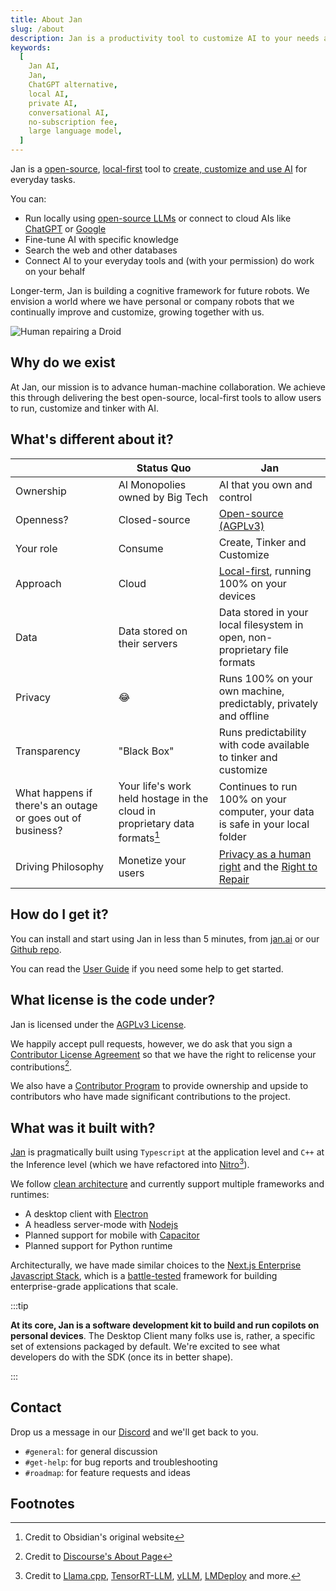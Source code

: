 ```yaml
---
title: About Jan
slug: /about
description: Jan is a productivity tool to customize AI to your needs and workflows.
keywords:
  [
    Jan AI,
    Jan,
    ChatGPT alternative,
    local AI,
    private AI,
    conversational AI,
    no-subscription fee,
    large language model,
  ]
---
```


Jan is a [open-source](https://en.wikipedia.org/wiki/Open_source), [local-first](https://www.inkandswitch.com/local-first/) tool to [create, customize and use AI](https://www.gatesnotes.com/AI-agents) for everyday tasks.

You can:

- Run locally using [open-source LLMs](https://huggingface.co/models?pipeline_tag=text-generation) or connect to cloud AIs like [ChatGPT](https://openai.com/blog/openai-api) or [Google](https://ai.google.dev/)
- Fine-tune AI with specific knowledge
- Search the web and other databases
- Connect AI to your everyday tools and (with your permission) do work on your behalf

Longer-term, Jan is building a cognitive framework for future robots. We envision a world where we have personal or company robots that we continually improve and customize, growing together with us.

![Human repairing a Droid](/img/star-wars-droids.png)

## Why do we exist

At Jan, our mission is to advance human-machine collaboration. We achieve this through delivering the best open-source, local-first tools to allow users to run, customize and tinker with AI.

## What's different about it?

|                                                            | Status Quo                                                                 | Jan                                                                                                                           |
| ---------------------------------------------------------- | -------------------------------------------------------------------------- | ----------------------------------------------------------------------------------------------------------------------------- |
| Ownership                                                  | AI Monopolies owned by Big Tech                                            | AI that you own and control                                                                                                   |
| Openness?                                                  | Closed-source                                                              | [Open-source (AGPLv3)](https://github.com/janhq/jan/blob/main/LICENSE)                                                        |
| Your role                                                  | Consume                                                                    | Create, Tinker and Customize                                                                                                  |
| Approach                                                   | Cloud                                                                      | [Local-first](https://www.inkandswitch.com/local-first/), running 100% on your devices                                        |
| Data                                                       | Data stored on their servers                                               | Data stored in your local filesystem in open, non-proprietary file formats                                                    |
| Privacy                                                    | 😂                                                                         | Runs 100% on your own machine, predictably, privately and offline                                                             |
| Transparency                                               | "Black Box"                                                                | Runs predictability with code available to tinker and customize                                                               |
| What happens if there's an outage or goes out of business? | Your life's work held hostage in the cloud in proprietary data formats[^1] | Continues to run 100% on your computer, your data is safe in your local folder                                                |
| Driving Philosophy                                         | Monetize your users                                                        | [Privacy as a human right](https://en.wikipedia.org/wiki/Right_to_privacy) and the [Right to Repair](https://www.repair.org/) |

## How do I get it?

You can install and start using Jan in less than 5 minutes, from [jan.ai](https://jan.ai) or our [Github repo](https://github.com/janhq/jan).

You can read the [User Guide](/docs/user-guide) if you need some help to get started.

## What license is the code under?

Jan is licensed under the [AGPLv3 License](https://github.com/janhq/jan/blob/main/LICENSE).

We happily accept pull requests, however, we do ask that you sign a [Contributor License Agreement](https://en.wikipedia.org/wiki/Contributor_License_Agreement) so that we have the right to relicense your contributions[^2].

We also have a [Contributor Program](/docs/team/contributor-program) to provide ownership and upside to contributors who have made significant contributions to the project.

## What was it built with?

[Jan](https://github.com/janhq/jan) is pragmatically built using `Typescript` at the application level and `C++` at the Inference level (which we have refactored into [Nitro](https://nitro.jan.ai)[^3]).

We follow [clean architecture](https://blog.cleancoder.com/uncle-bob/2012/08/13/the-clean-architecture.html) and currently support multiple frameworks and runtimes:

- A desktop client with [Electron](https://www.electronjs.org/)
- A headless server-mode with [Nodejs](https://nodejs.org/en)
- Planned support for mobile with [Capacitor](https://capacitorjs.com/)
- Planned support for Python runtime

Architecturally, we have made similar choices to the [Next.js Enterprise Javascript Stack](https://vercel.com/templates/next.js/nextjs-enterprise-boilerplate), which is a [battle-tested](https://nextjs.org/showcase/enterprise) framework for building enterprise-grade applications that scale.

:::tip

**At its core, Jan is a software development kit to build and run copilots on personal devices**. The Desktop Client many folks use is, rather, a specific set of extensions packaged by default. We're excited to see what developers do with the SDK (once its in better shape).

:::

## Contact

Drop us a message in our [Discord](https://discord.gg/af6SaTdzpx) and we'll get back to you.

- `#general`: for general discussion
- `#get-help`: for bug reports and troubleshooting
- `#roadmap`: for feature requests and ideas

## Footnotes

[^1]: Credit to Obsidian's original website
[^2]: Credit to [Discourse's About Page](https://www.discourse.org/about)
[^3]: Credit to [Llama.cpp](https://github.com/ggerganov/llama.cpp), [TensorRT-LLM](https://github.com/NVIDIA/TensorRT-LLM), [vLLM](https://github.com/vllm-project/vllm), [LMDeploy](https://github.com/InternLM/lmdeploy) and more.
